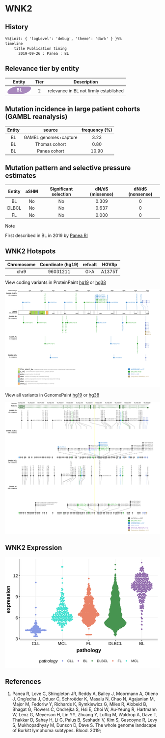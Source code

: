 # WNK2
## History
```mermaid
%%{init: { 'logLevel': 'debug', 'theme': 'dark' } }%%
timeline
    title Publication timing
      2019-09-26 : Panea : BL
```
## Relevance tier by entity

|Entity|Tier|Description                           |
|:------:|:----:|--------------------------------------|
|![BL](images/icons/BL_tier2.png)    |2   |relevance in BL not firmly established|

## Mutation incidence in large patient cohorts (GAMBL reanalysis)

|Entity|source               |frequency (%)|
|:------:|:---------------------:|:-------------:|
|BL    |GAMBL genomes+capture| 3.23        |
|BL    |Thomas cohort        | 0.80        |
|BL    |Panea cohort         |10.90        |

## Mutation pattern and selective pressure estimates

|Entity|aSHM|Significant selection|dN/dS (missense)|dN/dS (nonsense)|
|:------:|:----:|:---------------------:|:----------------:|:----------------:|
|BL    |No  |No                   |0.309           |0               |
|DLBCL |No  |No                   |0.637           |0               |
|FL    |No  |No                   |0.000           |0               |


> [!NOTE]
> First described in BL in 2019 by [Panea RI](https://pubmed.ncbi.nlm.nih.gov/31558468)


 ## WNK2 Hotspots

| Chromosome |Coordinate (hg19) | ref>alt | HGVSp | 
 | :---:| :---: | :--: | :---: |
| chr9 | 96031211 | G>A | A1375T |

View coding variants in ProteinPaint [hg19](https://morinlab.github.io/LLMPP/GAMBL/WNK2_protein.html)  or [hg38](https://morinlab.github.io/LLMPP/GAMBL/WNK2_protein_hg38.html)

![image](images/proteinpaint/WNK2_NM_006648.svg)

View all variants in GenomePaint [hg19](https://morinlab.github.io/LLMPP/GAMBL/WNK2.html)  or [hg38](https://morinlab.github.io/LLMPP/GAMBL/WNK2_hg38.html)

![image](images/proteinpaint/WNK2.svg)
## WNK2 Expression
![image](images/gene_expression/WNK2_by_pathology.svg)
<!-- ORIGIN: paneaWholeGenomeLandscape2019 -->
<!-- BL: paneaWholeGenomeLandscape2019 -->
## References
1.  Panea R, Love C, Shingleton JR, Reddy A, Bailey J, Moormann A, Otieno J, Ong’echa J, Oduor C, Schroêder K, Masalu N, Chao N, Agajanian M, Major M, Fedoriw Y, Richards K, Rymkiewicz G, Miles R, Alobeid B, Bhagat G, Flowers C, Ondrejka S, Hsi E, Choi W, Au-Yeung R, Hartmann W, Lenz G, Meyerson H, Lin YY, Zhuang Y, Luftig M, Waldrop A, Dave T, Thakkar D, Sahay H, Li G, Palus B, Seshadri V, Kim S, Gascoyne R, Levy S, Mukhopadhyay M, Dunson D, Dave S. The whole genome landscape of Burkitt lymphoma subtypes. Blood. 2019; 
